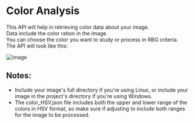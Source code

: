 # Color Analysis
This API will help in retrieving color data about your image.  
Data include the color ration in the image.  
You can choose the color you want to study or process in RBG criteria.  
The API will look like this:

  
![image](https://github.com/reemshehayib/image-color-analysis/assets/82656744/072310d3-f892-4bdf-a7dd-52c4b51e2a33)  

## Notes:  
- Include your image's full directory if you're using Linux, or include your image in the project's directory if you're using Windows.
- The color_HSV.json file includes both the upper and lower range of the colors in HSV format, so make sure if adjusting to include both ranges for the image to be processed. 
